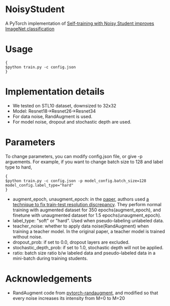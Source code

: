 # NoisyStudent
A PyTorch implementation of [Self-training with Noisy Student improves ImageNet classification](https://arxiv.org/abs/1911.04252)

# Usage
<pre><code>{
$python train.py -c config.json
}</code></pre> 

# Implementation details
* We tested on STL10 dataset, downsized to 32x32
* Model: Resnet18->Resnet26->Resnet34
* For data noise, RandAugment is used.
* For model noise, dropout and stochastic depth are used.

# Parameters
To change parameters, you can modify config.json file, or give -p arguements.
For example, if you want to change batch size to 128 and label type to hard,
<pre><code>{
$python train.py -c config.json -p model_config.batch_size=128 model_config.label_type="hard"
}</code></pre> 

* augment_epoch, unaugment_epoch: in the [paper](https://arxiv.org/abs/1911.04252), authors used [a technique to fix train-test resolution discrepancy](https://arxiv.org/abs/1906.06423). They perform normal training with augmented dataset for 350 epochs(augment_epoch), and finetune with unaugmented dataset for 1.5 epochs(unaugment_epoch).
* label_type: "soft" or "hard". Used when pseudo-labeling unlabeled data.
* teacher_noise: whether to apply data noise(RandAugment) when training a teacher model. In the original paper, a teacher model is trained without noise.
* dropout_prob: if set to 0.0, dropout layers are excluded.
* stochastic_depth_prob: if set to 1.0, stochastic depth will not be applied.
* ratio: batch size ratio b/w labeled data and pseudo-labeled data in a mini-batch during training students.

# Acknowledgements
* RandAugment code from [pytorch-randaugment](https://github.com/ildoonet/pytorch-randaugment), and modified so that every noise increases its intensity from M=0 to M=20

